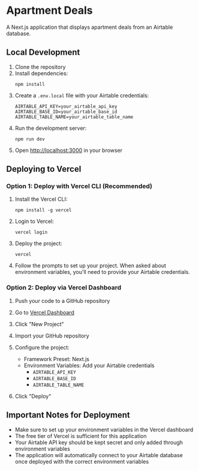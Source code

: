 # Apartment Deals

A Next.js application that displays apartment deals from an Airtable database.

## Local Development

1. Clone the repository
2. Install dependencies:
   ```
   npm install
   ```
3. Create a `.env.local` file with your Airtable credentials:
   ```
   AIRTABLE_API_KEY=your_airtable_api_key
   AIRTABLE_BASE_ID=your_airtable_base_id
   AIRTABLE_TABLE_NAME=your_airtable_table_name
   ```
4. Run the development server:
   ```
   npm run dev
   ```
5. Open [http://localhost:3000](http://localhost:3000) in your browser

## Deploying to Vercel

### Option 1: Deploy with Vercel CLI (Recommended)

1. Install the Vercel CLI:

   ```
   npm install -g vercel
   ```

2. Login to Vercel:

   ```
   vercel login
   ```

3. Deploy the project:

   ```
   vercel
   ```

4. Follow the prompts to set up your project. When asked about environment variables, you'll need to provide your Airtable credentials.

### Option 2: Deploy via Vercel Dashboard

1. Push your code to a GitHub repository

2. Go to [Vercel Dashboard](https://vercel.com/dashboard)

3. Click "New Project"

4. Import your GitHub repository

5. Configure the project:

   - Framework Preset: Next.js
   - Environment Variables: Add your Airtable credentials
     - `AIRTABLE_API_KEY`
     - `AIRTABLE_BASE_ID`
     - `AIRTABLE_TABLE_NAME`

6. Click "Deploy"

## Important Notes for Deployment

- Make sure to set up your environment variables in the Vercel dashboard
- The free tier of Vercel is sufficient for this application
- Your Airtable API key should be kept secret and only added through environment variables
- The application will automatically connect to your Airtable database once deployed with the correct environment variables

